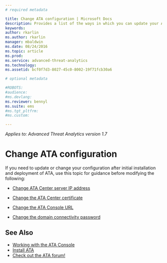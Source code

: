 ```yaml
---
# required metadata

title: Change ATA configuration | Microsoft Docs
description: Provides a list of the ways in which you can update your ATA configuration.
keywords:
author: rkarlin
ms.author: rkarlin
manager: mbaldwin
ms.date: 08/24/2016
ms.topic: article
ms.prod:
ms.service: advanced-threat-analytics
ms.technology:
ms.assetid: bcf0f7d3-8027-45c0-8002-19f71fcb30a6

# optional metadata

#ROBOTS:
#audience:
#ms.devlang:
ms.reviewer: bennyl
ms.suite: ems
#ms.tgt_pltfrm:
#ms.custom:

---
```


*Applies to: Advanced Threat Analytics version 1.7*



# Change ATA configuration

If you need to update or change your configuration after initial installation and deployment of ATA, use this topic for guidance before modifying the following:

-   [Change ATA Center server IP address](modifying-ata-config-centerip.md)

-   [Change the ATA Center certificate](modifying-ata-config-centercert.md)

-   [Change the ATA Console URL](modifying-ata-config-consoleurl.md)

-   [Change the domain connectivity password](modifying-ata-config-dcpassword.md)

## See Also
- [Working with the ATA Console](working-with-ata-console.md)
- [Install ATA](install-ata.md)
- [Check out the ATA forum!](https://aka.ms/ata-forum)
